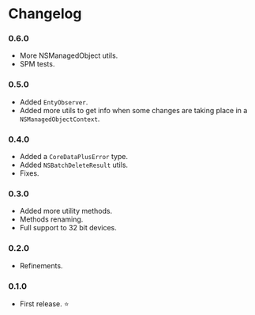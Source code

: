 # Changelog

### 0.6.0
- More NSManagedObject utils.
- SPM tests.

### 0.5.0
- Added `EntyObserver`.
- Added more utils to get info when some changes are taking place in a `NSManagedObjectContext`.

### 0.4.0
- Added a `CoreDataPlusError` type.
- Added `NSBatchDeleteResult` utils.
- Fixes.

### 0.3.0

- Added more utility methods.
- Methods renaming.
- Full support to 32 bit devices.

### 0.2.0

- Refinements.

### 0.1.0

- First release. ⭐
